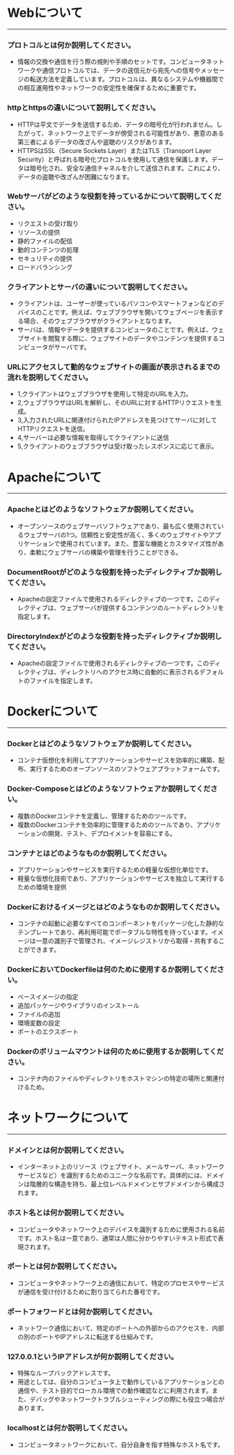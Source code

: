 # Webについて
---
### プロトコルとは何か説明してください。
 - 情報の交換や通信を行う際の規則や手順のセットです。コンピュータネットワークや通信プロトコルでは、データの送信元から宛先への信号やメッセージの転送方法を定義しています。プロトコルは、異なるシステムや機器間での相互運用性やネットワークの安定性を確保するために重要です。


### httpとhttpsの違いについて説明してください。
 - HTTPは平文でデータを送信するため、データの暗号化が行われません。したがって、ネットワーク上でデータが傍受される可能性があり、悪意のある第三者によるデータの改ざんや盗聴のリスクがあります。
 - HTTPSはSSL（Secure Sockets Layer）またはTLS（Transport Layer Security）と呼ばれる暗号化プロトコルを使用して通信を保護します。データは暗号化され、安全な通信チャネルを介して送信されます。これにより、データの盗聴や改ざんが困難になります。



### Webサーバがどのような役割を持っているかについて説明してください。
 - リクエストの受け取り
 - リソースの提供
 - 静的ファイルの配信
 - 動的コンテンツの処理
 - セキュリティの提供
 - ロードバランシング


### クライアントとサーバの違いについて説明してください。
 - クライアントは、ユーザーが使っているパソコンやスマートフォンなどのデバイスのことです。例えば、ウェブブラウザを開いてウェブページを表示する場合、そのウェブブラウザがクライアントとなります。
 - サーバは、情報やデータを提供するコンピュータのことです。例えば、ウェブサイトを閲覧する際に、ウェブサイトのデータやコンテンツを提供するコンピュータがサーバです。


### URLにアクセスして動的なウェブサイトの画面が表示されるまでの流れを説明してください。
 - 1,クライアントはウェブブラウザを使用して特定のURLを入力。
 - 2,ウェブブラウザはURLを解析し、そのURLに対するHTTPリクエストを生成。
 - 3,入力されたURLに関連付けられたIPアドレスを見つけてサーバに対してHTTPリクエストを送信。
 - 4,サーバーは必要な情報を取得してクライアントに送信
 - 5,クライアントのウェブブラウザは受け取ったレスポンスに応じて表示。
# Apacheについて
---
### Apacheとはどのようなソフトウェアか説明してください。
- オープンソースのウェブサーバソフトウェアであり、最も広く使用されているウェブサーバの1つ。信頼性と安定性が高く、多くのウェブサイトやアプリケーションで使用されています。また、豊富な機能とカスタマイズ性があり、柔軟にウェブサーバの構築や管理を行うことができる。


### DocumentRootがどのような役割を持ったディレクティブか説明してください。
 - Apacheの設定ファイルで使用されるディレクティブの一つです。このディレクティブは、ウェブサーバが提供するコンテンツのルートディレクトリを指定します。


### DirectoryIndexがどのような役割を持ったディレクティブか説明してください。
 - Apacheの設定ファイルで使用されるディレクティブの一つです。このディレクティブは、ディレクトリへのアクセス時に自動的に表示されるデフォルトのファイルを指定します。




# Dockerについて
---
### Dockerとはどのようなソフトウェアか説明してください。
 - コンテナ仮想化を利用してアプリケーションやサービスを効率的に構築、配布、実行するためのオープンソースのソフトウェアプラットフォームです。


### Docker-Composeとはどのようなソフトウェアか説明してください。
 - 複数のDockerコンテナを定義し、管理するためのツールです。
 - 複数のDockerコンテナを効率的に管理するためのツールであり、アプリケーションの開発、テスト、デプロイメントを容易にする。


### コンテナとはどのようなものか説明してください。
 - アプリケーションやサービスを実行するための軽量な仮想化単位です。
 - 軽量な仮想化技術であり、アプリケーションやサービスを独立して実行するための環境を提供


### Dockerにおけるイメージとはどのようなものか説明してください。
 - コンテナの起動に必要なすべてのコンポーネントをパッケージ化した静的なテンプレートであり、再利用可能でポータブルな特性を持っています。イメージは一意の識別子で管理され、イメージレジストリから取得・共有することができます。


### DockerにおいてDockerfileは何のために使用するか説明してください。
 - ベースイメージの指定
 - 追加パッケージやライブラリのインストール
 - ファイルの追加
 - 環境変数の設定
 - ポートのエクスポート


### Dockerのボリュームマウントは何のために使用するか説明してください。
 - コンテナ内のファイルやディレクトリをホストマシンの特定の場所と関連付けるため。



# ネットワークについて
---
### ドメインとは何か説明してください。
 - インターネット上のリソース（ウェブサイト、メールサーバ、ネットワークサービスなど）を識別するためのユニークな名前です。具体的には、ドメインは階層的な構造を持ち、最上位レベルドメインとサブドメインから構成されます。


### ホスト名とは何か説明してください。
 - コンピュータやネットワーク上のデバイスを識別するために使用される名前です。ホスト名は一意であり、通常は人間に分かりやすいテキスト形式で表現されます。


### ポートとは何か説明してください。
 - コンピュータやネットワーク上の通信において、特定のプロセスやサービスが通信を受け付けるために割り当てられた番号です。


### ポートフォワードとは何か説明してください。
 - ネットワーク通信において、特定のポートへの外部からのアクセスを、内部の別のポートやIPアドレスに転送する仕組みです。


### 127.0.0.1というIPアドレスが何か説明してください。
 - 特殊なループバックアドレスです。
 - 用途としては、自分のコンピュータ上で動作しているアプリケーションとの通信や、テスト目的でローカル環境での動作確認などに利用されます。また、デバッグやネットワークトラブルシューティングの際にも役立つ場合があります。

### localhostとは何か説明してください。
 - コンピュータネットワークにおいて、自分自身を指す特殊なホスト名です。



